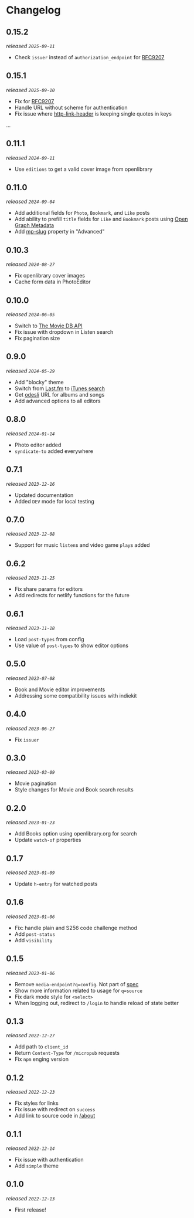 # Changelog

## 0.15.2
_released `2025-09-11`_
* Check `issuer` instead of `authorization_endpoint` for [RFC9207](https://www.rfc-editor.org/rfc/rfc9207)

## 0.15.1
_released `2025-09-10`_
* Fix for [RFC9207](https://www.rfc-editor.org/rfc/rfc9207)
* Handle URL without scheme for authentication
* Fix issue where [http-link-header](https://www.npmjs.com/package/http-link-header) is keeping single quotes in keys

...

## 0.11.1
_released `2024-09-11`_
* Use `editions` to get a valid cover image from openlibrary

## 0.11.0
_released `2024-09-04`_
* Add additional fields for `Photo`, `Bookmark`, and `Like` posts
* Add ability to prefill `title` fields for `Like` and `Bookmark` posts using [Open Graph Metadata](https://ogp.me/)
* Add [mp-slug](https://indieweb.org/Micropub-extensions#Slug) property in "Advanced"

## 0.10.3
_released `2024-08-27`_
* Fix openlibrary cover images
* Cache form data in PhotoEditor

## 0.10.0
_released `2024-06-05`_
* Switch to [The Movie DB API](https://developer.themoviedb.org/)
* Fix issue with dropdown in Listen search
* Fix pagination size

## 0.9.0
_released `2024-05-29`_
* Add "blocky" theme
* Switch from [Last.fm](https://www.last.fm/api) to [iTunes search](https://developer.apple.com/library/archive/documentation/AudioVideo/Conceptual/iTuneSearchAPI/Searching.html#//apple_ref/doc/uid/TP40017632-CH5-SW1)
* Get [odesli](https://odesli.co/) URL for albums and songs
* Add advanced options to all editors

## 0.8.0
_released `2024-01-14`_
* Photo editor added
* `syndicate-to` added everywhere

## 0.7.1
_released `2023-12-16`_
* Updated documentation
* Added `DEV` mode for local testing

## 0.7.0
_released `2023-12-08`_
* Support for music `listen`s and video game `play`s added

## 0.6.2
_released `2023-11-25`_
* Fix share params for editors
* Add redirects for netlify functions for the future

## 0.6.1
_released `2023-11-18`_
* Load `post-types` from config
* Use value of `post-types` to show editor options

## 0.5.0
_released `2023-07-08`_
* Book and Movie editor improvements
* Addressing some compatibility issues with indiekit

## 0.4.0
_released `2023-06-27`_
* Fix `issuer`

## 0.3.0
_released `2023-03-09`_
* Movie pagination
* Style changes for Movie and Book search results

## 0.2.0
_released `2023-01-23`_
* Add Books option using openlibrary.org for search
* Update `watch-of` properties

## 0.1.7
_released `2023-01-09`_
* Update `h-entry` for watched posts

## 0.1.6
_released `2023-01-06`_
* Fix: handle plain and S256 code challenge method
* Add `post-status`
* Add `visibility`

## 0.1.5
_released `2023-01-06`_
* Remove `media-endpoint?q=config`. Not part of [spec](https://micropub.spec.indieweb.org/#media-endpoint)
* Show more information related to usage for `q=source`
* Fix dark mode style for `<select>`
* When logging out, redirect to `/login` to handle reload of state better

## 0.1.3
_released `2022-12-27`_
* Add path to `client_id`
* Return `Content-Type` for `/micropub` requests
* Fix `npm` enging version

## 0.1.2
_released `2022-12-23`_
* Fix styles for links
* Fix issue with redirect on `success`
* Add link to source code in [/about](https://sparkles.sploot.com/about)

## 0.1.1
_released `2022-12-14`_
* Fix issue with authentication
* Add `simple` theme

## 0.1.0
_released `2022-12-13`_
* First release!
